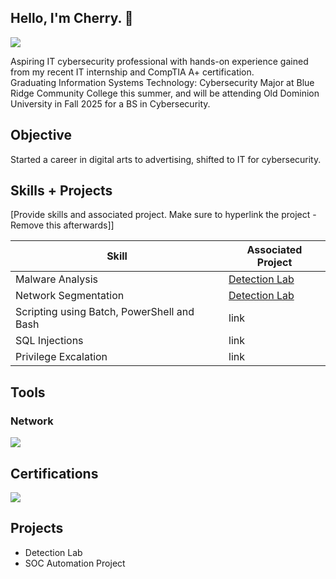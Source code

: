 ## Hello, I'm Cherry. 👋

<a href="https://www.linkedin.com/in/cherry-ang/"><img src="https://img.shields.io/badge/-LinkedIn-0072b1?&style=for-the-badge&logo=linkedin&logoColor=white" /></a>

Aspiring IT cybersecurity professional with hands-on experience gained from my recent IT internship and CompTIA A+ certification. <br>
Graduating Information Systems Technology: Cybersecurity Major at Blue Ridge Community College this summer, and will be attending Old Dominion University in Fall 2025 for a BS in Cybersecurity.


## Objective

Started a career in digital arts to advertising, shifted to IT for cybersecurity. <br>

## Skills + Projects
[Provide skills and associated project. Make sure to hyperlink the project - Remove this afterwards]]

| Skill                                         | Associated Project         |
|-----------------------------------------------|----------------------------|
| Malware Analysis                              | <a href="https://google.com">Detection Lab</a>|
| Network Segmentation                          | <a href="https://google.com">Detection Lab</a>|
| Scripting using Batch, PowerShell and Bash    | link |
| SQL Injections                                | link |
| Privilege Excalation                          | link |

## Tools


### Network
<div>
    <img src="https://img.shields.io/badge/-Wireshark-1679A7?&style=for-the-badge&logo=Wireshark&logoColor=white" />
</div>

## Certifications

<div>
<img src="https://img.shields.io/badge/-A%2B-FF0000?&style=for-the-badge&logo=CompTIA&logoColor=white" />
</div>

## Projects
- Detection Lab
- SOC Automation Project
